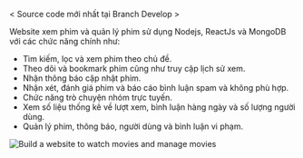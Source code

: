 < Source code mới nhất tại Branch Develop >

Website xem phim và quản lý phim sử dụng Nodejs, ReactJs và MongoDB với các chức năng chính như:
+ Tìm kiếm, lọc và xem phim theo chủ đề.
+ Theo dõi và bookmark phim cũng như truy cập lịch sử xem.
+ Nhận thông báo cập nhật phim.
+ Nhận xét, đánh giá phim và báo cáo bình luận spam và không phù hợp.
+ Chức năng trò chuyện nhóm trực tuyến.
+ Xem số liệu thống kê về lượt xem, bình luận hàng ngày và số lượng người dùng.
+ Quản lý phim, thông báo, người dùng và bình luận vi phạm.

![Build a website to watch movies and manage movies](https://github.com/sonvannguyen/Movie_Chill/assets/88154833/ab84d1df-ec43-437f-b582-b1da1484fd12)
